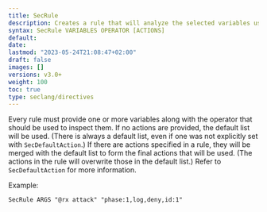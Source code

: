 ```yaml
---
title: SecRule
description: Creates a rule that will analyze the selected variables using the selected operator.
syntax: SecRule VARIABLES OPERATOR [ACTIONS]
default: 
date: 
lastmod: "2023-05-24T21:08:47+02:00"
draft: false
images: []
versions: v3.0+
weight: 100
toc: true
type: seclang/directives
---
```

[//]: <> (This file is generated by tools/directivesgen. DO NOT EDIT.)
Every rule must provide one or more variables along with the operator that should
be used to inspect them. If no actions are provided, the default list will be used.
(There is always a default list, even if one was not explicitly set with `SecDefaultAction`.)
If there are actions specified in a rule, they will be merged with the default list
to form the final actions that will be used. (The actions in the rule will overwrite
those in the default list.) Refer to `SecDefaultAction` for more information.

Example:
```apache
SecRule ARGS "@rx attack" "phase:1,log,deny,id:1"
```

